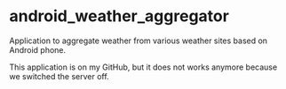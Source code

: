 # android_weather_aggregator
Application to aggregate weather from various weather sites based on Android phone.

This application is on my GitHub, but it does not works anymore because we switched the server off.
